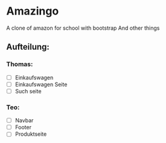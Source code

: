 # Amazingo
A clone of amazon for school with bootstrap
And other things


## Aufteilung:
### Thomas:
- [ ] Einkaufswagen
- [ ] Einkaufswagen Seite
- [ ] Such seite
### Teo:
- [ ] Navbar
- [ ] Footer
- [ ] Produktseite